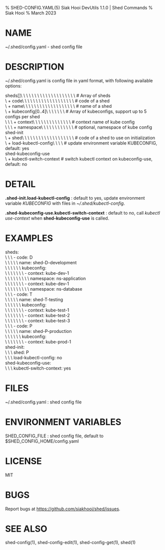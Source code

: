 % SHED-CONFIG.YAML(5) Siak Hooi DevUtils 1.1.0 | Shed Commands
% Siak Hooi
% March 2023

# NAME
~/.shed/config.yaml - shed config file

# DESCRIPTION
~/.shed/config.yaml is config file in yaml format, with following available options:

sheds[]\ \ \ \ \ \ \ \ \ \ \ \ \ \ \ \ \ \ \ \ # Array of sheds\
\  + code\ \ \ \ \ \ \ \ \ \ \ \ \ \ \ \ \ \ \ # code of a shed\
\  + name\ \ \ \ \ \ \ \ \ \ \ \ \ \ \ \ \ \ \ # name of a shed\
\  + kubeconfig[0..4]\ \ \ \ \ \ \ # Array of kubeconfigs, support up to 5 configs per shed\
\ \ \  + context\ \ \ \ \ \ \ \ \ \ \ \ \ \ # context name of kube config\
\ \ \  + namespace\ \ \ \ \ \ \ \ \ \ \ \ # optional, namespace of kube config\
shed-init\
\  + shed\ \ \ \ \ \ \ \ \ \ \ \ \ \ \ \ \ \ \ # code of a shed to use on initialization\
\  + load-kubectl-config\ \ \ \ # update environment variable KUBECONFIG, default: yes\
shed-kubeconfig-use\
\  + kubectl-switch-context # switch kubectl context on kubeconfig-use, default: no

# DETAIL
**.shed-init.load-kubectl-config**
: default to yes, update environment variable *KUBECONFIG* with files in *~/.shed/kubectl-config*.

**.shed-kubeconfig-use.kubectl-switch-context**
: default to no, call *kubectl use-context* when **shed-kubeconfig-use** is called.

# EXAMPLES
sheds:\
\ \ \  - code: D\
\ \ \ \ \  name: shed-D-development\
\ \ \ \ \ \ kubeconfig:\
\ \ \ \ \ \ \  - context: kube-dev-1\
\ \ \ \ \ \ \ \ \  namespace: ns-application\
\ \ \ \ \ \ \  - context: kube-dev-1\
\ \ \ \ \ \ \ \ \  namespace: ns-database\
\ \ \  - code: T\
\ \ \ \ \  name: shed-T-testing\
\ \ \ \ \ \ kubeconfig:\
\ \ \ \ \ \ \  - context: kube-test-1\
\ \ \ \ \ \ \  - context: kube-test-2\
\ \ \ \ \ \ \  - context: kube-test-3\
\ \ \  - code: P\
\ \ \ \ \  name: shed-P-production\
\ \ \ \ \ \ kubeconfig:\
\ \ \ \ \ \ \  - context: kube-prod-1\
shed-init:\
\ \ \  shed: P\
\ \ \  load-kubectl-config: no\
shed-kubeconfig-use:\
\ \ \  kubectl-switch-context: yes

# FILES
~/.shed/config.yaml
: shed config file

# ENVIRONMENT VARIABLES
SHED_CONFIG_FILE
: shed config file, default to $SHED_CONFIG_HOME/config.yaml

# LICENSE
MIT

# BUGS
Report bugs at https://github.com/siakhooi/shed/issues.

# SEE ALSO
shed-config(1), shed-config-edit(1), shed-config-get(1), shed(1)
